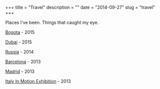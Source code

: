 +++
title = "Travel"
description = ""
date = "2014-09-27"
slug = "travel"
+++

Places I've been. Things that caught my eye.

[Bogota](../bogota/) - 2015

[Dubai](../dubai/) - 2015

[Russia](../russia/) - 2014

[Barcelona](../barcelona/) - 2013

[Madrid](../madrid/) - 2013

[Italy In Motion Exhibition](../italyinmotion/) - 2013

